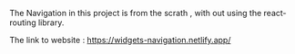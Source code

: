 The Navigation in this project is from the scrath , with out using the react-routing library.

The link to website : https://widgets-navigation.netlify.app/
